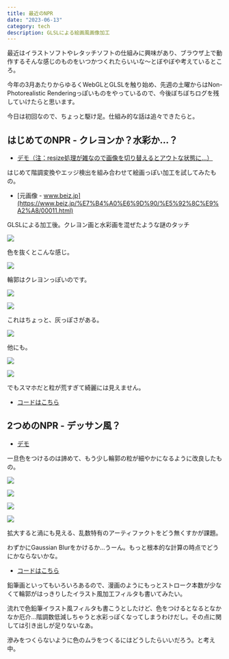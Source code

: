 ```yaml
---
title: 最近のNPR
date: "2023-06-13"
category: tech
description: GLSLによる絵画風画像加工
---
```


最近はイラストソフトやレタッチソフトの仕組みに興味があり、ブラウザ上で動作するそんな感じのものをいつかつくれたらいいな〜とぼやぼや考えているところ。

今年の3月あたりからゆるくWebGLとGLSLを触り始め、先週の土曜からはNon-Photorealistic Renderingっぽいものをやっているので、今後ぼちぼちログを残していけたらと思います。

今日は初回なので、ちょっと駆け足。仕組み的な話は追々できたらと。

## はじめてのNPR - クレヨンか？水彩か…？

- [デモ（注：resize処理が雑なので画像を切り替えるとアウトな状態に…）](https://tetracalibers.github.io/webgl-practice-ground/watercolor-pencil-image/)

はじめて階調変換やエッジ検出を組み合わせて絵画っぽい加工を試してみたもの。

- [元画像 - www.beiz.jp](https://www.beiz.jp/%E7%B4%A0%E6%9D%90/%E5%92%8C%E9%A2%A8/00011.html)

GLSLによる加工後。クレヨン画と水彩画を混ぜたような謎のタッチ

![](../../../assets/blog/2023-06-13-npr/goldfish-color-1.png)

色を抜くとこんな感じ。

![](../../../assets/blog/2023-06-13-npr/goldfish-mono-1.png)

輪郭はクレヨンっぽいのです。

![](../../../assets/blog/2023-06-13-npr/tomixy-color-1.png)

![](../../../assets/blog/2023-06-13-npr/mountain-mono-1.png)

これはちょっと、灰っぽさがある。

![](../../../assets/blog/2023-06-13-npr/mountain-color-1.png)

他にも。

![](../../../assets/blog/2023-06-13-npr/leaves-mono-1.png)

![](../../../assets/blog/2023-06-13-npr/leaves-color-1.png)

でもスマホだと粒が荒すぎて綺麗には見えません。

- [コードはこちら](https://github.com/tetracalibers/webgl-practice-ground/tree/main/src/canvas/watercolor-pencil-image)

## 2つめのNPR - デッサン風？

- [デモ](https://tetracalibers.github.io/webgl-practice-ground/gray-pencil-image/)

一旦色をつけるのは諦めて、もう少し輪郭の粒が細やかになるように改良したもの。

![](../../../assets/blog/2023-06-13-npr/goldfish-mono-2.png)

![](../../../assets/blog/2023-06-13-npr/mountain-mono-2.png)

![](../../../assets/blog/2023-06-13-npr/leaves-mono-2.png)

![](../../../assets/blog/2023-06-13-npr/cat-mono-1.png)

拡大すると渦にも見える、乱数特有のアーティファクトをどう無くすかが課題。

わずかにGaussian Blurをかけるか…うーん。もっと根本的な計算の時点でどうにかならないかな。

- [コードはこちら](https://github.com/tetracalibers/webgl-practice-ground/tree/main/src/canvas/gray-pencil-image)

鉛筆画といってもいろいろあるので、漫画のようにもっとストローク本数が少なくて輪郭がはっきりしたイラスト風加工フィルタも書いてみたい。

流れで色鉛筆イラスト風フィルタも書こうとしたけど、色をつけるとなるとなかなか厄介…階調数低減しちゃうと水彩っぽくなってしまうわけだし。その点に関しては引き出しが足りないなあ。

滲みをつくらないように色のムラをつくるにはどうしたらいいだろう。と考え中。
